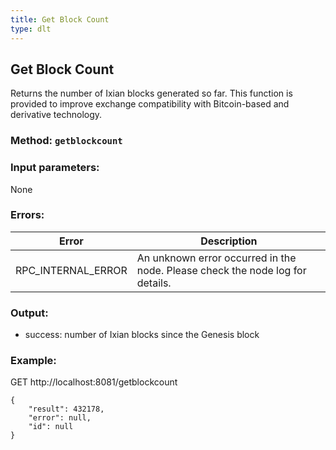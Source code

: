 ```yaml
---
title: Get Block Count
type: dlt
---
```

## Get Block Count
Returns the number of Ixian blocks generated so far. This function is provided to improve exchange compatibility
with Bitcoin-based and derivative technology.
### Method: `getblockcount`
### Input parameters:
None

### Errors:

| Error | Description |
| --- | --- |
| RPC_INTERNAL_ERROR | An unknown error occurred in the node. Please check the node log for details. |


### Output:
- success: number of Ixian blocks since the Genesis block

### Example:
GET http://localhost:8081/getblockcount

```
{
	"result": 432178,
	"error": null,
	"id": null
}
```